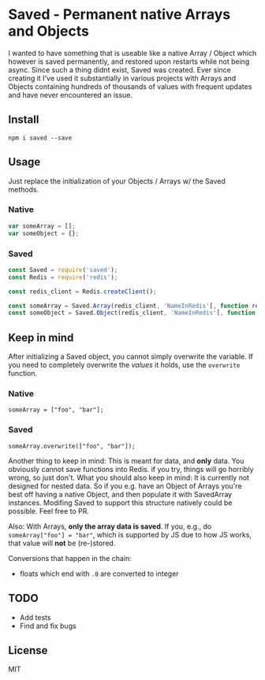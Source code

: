 # Saved - Permanent native Arrays and Objects


I wanted to have something that is useable like a native Array / Object
which however is saved permanently, and restored upon restarts while
not being async. Since such a thing didnt exist, Saved was created.
Ever since creating it I've used it substantially in various projects with
Arrays and Objects containing hundreds of thousands of values with frequent
updates and have never encountered an issue.

## Install

```
npm i saved --save
```

## Usage

Just replace the initialization of your Objects / Arrays w/ the Saved methods.

### Native

```js
var someArray = [];
var someObject = {};
```

### Saved

```js
const Saved = require('saved');
const Redis = require('redis');

const redis_client = Redis.createClient();

const someArray = Saved.Array(redis_client, 'NameInRedis'[, function ready(err){}]);
const someObject = Saved.Object(redis_client, 'NameInRedis'[, function ready(err){}]);
```

## Keep in mind

After initializing a Saved object, you cannot simply overwrite the variable.
If you need to completely overwrite the *values* it holds, use the `overwrite` function.

### Native
```
someArray = ["foo", "bar"];
```

### Saved
```
someArray.overwrite(["foo", "bar"]);
```

Another thing to keep in mind: This is meant for data, and **only** data. You obviously cannot save functions into Redis.
if you try, things will go horribly wrong, so just don't. What you should also keep in mind: It is currently not designed
for nested data. So if you e.g. have an Object of Arrays you're best off having a native Object, and then populate it with SavedArray instances.
Modifing Saved to support this structure natively could be possible. Feel free to PR.

Also: With Arrays, **only the array data is saved**. If you, e.g., do `someArray["foo"] = "bar"`, which is supported by JS
due to how JS works, that value will **not** be (re-)stored.

Conversions that happen in the chain:

- floats which end with `.0` are converted to integer

## TODO
- Add tests
- Find and fix bugs

## License

MIT